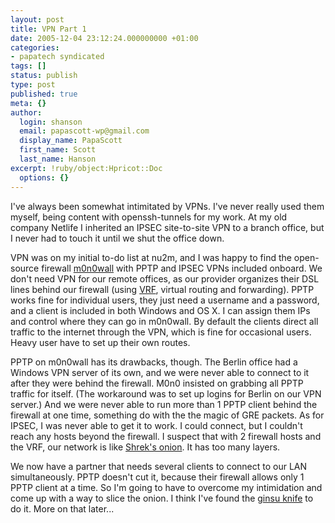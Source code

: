 ```yaml
---
layout: post
title: VPN Part 1
date: 2005-12-04 23:12:24.000000000 +01:00
categories:
- papatech syndicated
tags: []
status: publish
type: post
published: true
meta: {}
author:
  login: shanson
  email: papascott-wp@gmail.com
  display_name: PapaScott
  first_name: Scott
  last_name: Hanson
excerpt: !ruby/object:Hpricot::Doc
  options: {}
---
```

<p>I've always been somewhat intimitated by VPNs. I've never really used them myself, being content with openssh-tunnels for my work. At my old company Netlife I inherited an IPSEC site-to-site VPN to a branch office, but I never had to touch it until we shut the office down. </p>
<p>VPN was on my initial to-do list at nu2m, and I was happy to find the open-source firewall <a href="http://www.m0n0.ch/wall/">m0n0wall</a> with PPTP and IPSEC VPNs included onboard. We don't need VPN for our remote offices, as our provider organizes their DSL lines behind our firewall (using <a href="http://whatis.techtarget.com/definition/0,,sid9_gci1149279,00.html" title="virtual routing and forwarding - a Whatis.com definition - see also: VRF, VPN routing and forwarding">VRF</a>, virtual routing and forwarding). PPTP works fine for individual users, they just need a username and a password, and a client is included in both Windows and OS X. I can assign them IPs and control where they can go in m0n0wall. By default the clients direct all traffic to the internet through the VPN, which is fine for occasional users. Heavy user have to set up their own routes.</p>
<p>PPTP on m0n0wall has its drawbacks, though. The Berlin office had a Windows VPN server of its own, and we were never able to connect to it after they were behind the firewall. M0n0 insisted on grabbing all PPTP traffic for itself. (The workaround was to set up logins for Berlin on our VPN server.)  And we were never able to run more than 1 PPTP client behind the firewall at one time, something do with the the magic of GRE packets. As for IPSEC, I was never able to get it to work. I could connect, but I couldn't reach any hosts beyond the firewall. I suspect that with 2 firewall hosts and the VRF, our network is like <a href="http://www.stetson.edu/~vfischer/Shrekonionlayerspage.htm">Shrek's onion</a>. It has too many layers.</p>
<p>We now have a partner that needs several clients to connect to our LAN simultaneously. PPTP doesn't cut it, because their firewall allows only 1 PPTP client at a time. So I'm going to have to overcome my intimidation and come up with a way to slice the onion. I think I've found the <a href="http://openvpn.net/">ginsu knife</a> to do it. More on that later...</p>
